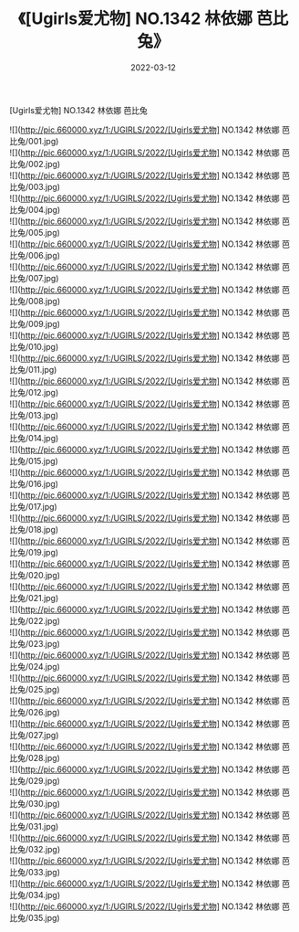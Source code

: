 ﻿---
layout: post
title:  《[Ugirls爱尤物] NO.1342 林依娜 芭比兔》
date:   2022-03-12
img: http://pic.660000.xyz/1:/UGIRLS/2022/[Ugirls爱尤物] NO.1342 林依娜 芭比兔/000.jpg
categories: [美女, 清纯, 唯美]
---

[Ugirls爱尤物] NO.1342 林依娜 芭比兔

 ![](http://pic.660000.xyz/1:/UGIRLS/2022/[Ugirls爱尤物] NO.1342 林依娜 芭比兔/001.jpg) <br>![](http://pic.660000.xyz/1:/UGIRLS/2022/[Ugirls爱尤物] NO.1342 林依娜 芭比兔/002.jpg) <br>![](http://pic.660000.xyz/1:/UGIRLS/2022/[Ugirls爱尤物] NO.1342 林依娜 芭比兔/003.jpg) <br>![](http://pic.660000.xyz/1:/UGIRLS/2022/[Ugirls爱尤物] NO.1342 林依娜 芭比兔/004.jpg) <br>![](http://pic.660000.xyz/1:/UGIRLS/2022/[Ugirls爱尤物] NO.1342 林依娜 芭比兔/005.jpg) <br>![](http://pic.660000.xyz/1:/UGIRLS/2022/[Ugirls爱尤物] NO.1342 林依娜 芭比兔/006.jpg) <br>![](http://pic.660000.xyz/1:/UGIRLS/2022/[Ugirls爱尤物] NO.1342 林依娜 芭比兔/007.jpg) <br>![](http://pic.660000.xyz/1:/UGIRLS/2022/[Ugirls爱尤物] NO.1342 林依娜 芭比兔/008.jpg) <br>![](http://pic.660000.xyz/1:/UGIRLS/2022/[Ugirls爱尤物] NO.1342 林依娜 芭比兔/009.jpg) <br>![](http://pic.660000.xyz/1:/UGIRLS/2022/[Ugirls爱尤物] NO.1342 林依娜 芭比兔/010.jpg) <br>![](http://pic.660000.xyz/1:/UGIRLS/2022/[Ugirls爱尤物] NO.1342 林依娜 芭比兔/011.jpg) <br>![](http://pic.660000.xyz/1:/UGIRLS/2022/[Ugirls爱尤物] NO.1342 林依娜 芭比兔/012.jpg) <br>![](http://pic.660000.xyz/1:/UGIRLS/2022/[Ugirls爱尤物] NO.1342 林依娜 芭比兔/013.jpg) <br>![](http://pic.660000.xyz/1:/UGIRLS/2022/[Ugirls爱尤物] NO.1342 林依娜 芭比兔/014.jpg) <br>![](http://pic.660000.xyz/1:/UGIRLS/2022/[Ugirls爱尤物] NO.1342 林依娜 芭比兔/015.jpg) <br>![](http://pic.660000.xyz/1:/UGIRLS/2022/[Ugirls爱尤物] NO.1342 林依娜 芭比兔/016.jpg) <br>![](http://pic.660000.xyz/1:/UGIRLS/2022/[Ugirls爱尤物] NO.1342 林依娜 芭比兔/017.jpg) <br>![](http://pic.660000.xyz/1:/UGIRLS/2022/[Ugirls爱尤物] NO.1342 林依娜 芭比兔/018.jpg) <br>![](http://pic.660000.xyz/1:/UGIRLS/2022/[Ugirls爱尤物] NO.1342 林依娜 芭比兔/019.jpg) <br>![](http://pic.660000.xyz/1:/UGIRLS/2022/[Ugirls爱尤物] NO.1342 林依娜 芭比兔/020.jpg) <br>![](http://pic.660000.xyz/1:/UGIRLS/2022/[Ugirls爱尤物] NO.1342 林依娜 芭比兔/021.jpg) <br>![](http://pic.660000.xyz/1:/UGIRLS/2022/[Ugirls爱尤物] NO.1342 林依娜 芭比兔/022.jpg) <br>![](http://pic.660000.xyz/1:/UGIRLS/2022/[Ugirls爱尤物] NO.1342 林依娜 芭比兔/023.jpg) <br>![](http://pic.660000.xyz/1:/UGIRLS/2022/[Ugirls爱尤物] NO.1342 林依娜 芭比兔/024.jpg) <br>![](http://pic.660000.xyz/1:/UGIRLS/2022/[Ugirls爱尤物] NO.1342 林依娜 芭比兔/025.jpg) <br>![](http://pic.660000.xyz/1:/UGIRLS/2022/[Ugirls爱尤物] NO.1342 林依娜 芭比兔/026.jpg) <br>![](http://pic.660000.xyz/1:/UGIRLS/2022/[Ugirls爱尤物] NO.1342 林依娜 芭比兔/027.jpg) <br>![](http://pic.660000.xyz/1:/UGIRLS/2022/[Ugirls爱尤物] NO.1342 林依娜 芭比兔/028.jpg) <br>![](http://pic.660000.xyz/1:/UGIRLS/2022/[Ugirls爱尤物] NO.1342 林依娜 芭比兔/029.jpg) <br>![](http://pic.660000.xyz/1:/UGIRLS/2022/[Ugirls爱尤物] NO.1342 林依娜 芭比兔/030.jpg) <br>![](http://pic.660000.xyz/1:/UGIRLS/2022/[Ugirls爱尤物] NO.1342 林依娜 芭比兔/031.jpg) <br>![](http://pic.660000.xyz/1:/UGIRLS/2022/[Ugirls爱尤物] NO.1342 林依娜 芭比兔/032.jpg) <br>![](http://pic.660000.xyz/1:/UGIRLS/2022/[Ugirls爱尤物] NO.1342 林依娜 芭比兔/033.jpg) <br>![](http://pic.660000.xyz/1:/UGIRLS/2022/[Ugirls爱尤物] NO.1342 林依娜 芭比兔/034.jpg) <br>![](http://pic.660000.xyz/1:/UGIRLS/2022/[Ugirls爱尤物] NO.1342 林依娜 芭比兔/035.jpg) <br>